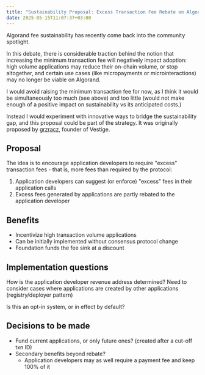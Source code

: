 ```yaml
---
title: "Sustainability Proposal: Excess Transaction Fee Rebate on Algorand"
date: 2025-05-15T11:07:37+03:00
---
```


Algorand fee sustainability has recently come back into the community spotlight.

In this debate, there is considerable traction behind the notion that increasing the minimum transaction fee will negatively impact adoption: high volume applications may reduce their on-chain volume, or stop altogether, and certain use cases (like micropayments or microinteractions) may no longer be viable on Algorand.

I would avoid raising the minimum transaction fee for now, as I think it would be simultaneously too much (see above) and too little (would not make enough of a positive impact on sustainability vs its anticipated costs.)

Instead I would experiment with innovative ways to bridge the sustainability gap, and this proposal could be part of the strategy. It was originally proposed by [grzracz](https://x.com/grzracz), founder of Vestige.

## Proposal

The idea is to encourage application developers to require "excess" transaction fees - that is, more fees than required by the protocol:

1) Application developers can suggest (or enforce) "excess" fees in their application calls
2) Excess fees generated by applications are partly rebated to the application developer

## Benefits

- Incentivize high transaction volume applications
- Can be initially implemented without consensus protocol change
- Foundation funds the fee sink at a discount

## Implementation questions

How is the application developer revenue address determined? Need to consider cases where applications are created by other applications (registry/deployer pattern)

Is this an opt-in system, or in effect by default?

## Decisions to be made

- Fund current applications, or only future ones? (created after a cut-off txn ID)
- Secondary benefits beyond rebate?
  - Application developers may as well require a payment fee and keep 100% of it

